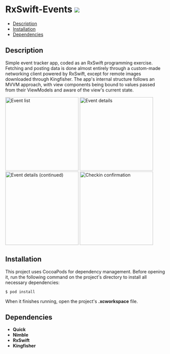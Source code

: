 # RxSwift-Events ![](https://img.shields.io/badge/iOS-13.0-brightgreen)
- [Description](#description)
- [Installation](#installation)
- [Dependencies](#dependencies)

## Description
Simple event tracker app, coded as an RxSwift programming exercise. 
Fetching and posting data is done almost entirely through a custom-made networking client powered by RxSwift, except for remote images downloaded through Kingfisher. 
The app's internal structure follows an MVVM approach, with view components being bound to values passed from their ViewModels and aware of the view's current state.

<p float="left">
<img width="230" alt="Event list" src="https://user-images.githubusercontent.com/13265148/100386238-93f0d080-3003-11eb-8a60-d0c404a5df63.png">
<img width="230" alt="Event details" src="https://user-images.githubusercontent.com/13265148/100386223-8dfaef80-3003-11eb-83f5-dd6f96ba6019.png">
<img width="230" alt="Event details (continued)" src="https://user-images.githubusercontent.com/13265148/100386233-92bfa380-3003-11eb-82f8-61b41b1d4c58.png">
<img width="230" alt="Checkin confirmation" src="https://user-images.githubusercontent.com/13265148/100386235-93f0d080-3003-11eb-885f-2e03750515cf.png">
</p> 

## Installation
This project uses CocoaPods for dependency management.
Before opening it, run the following command on the project's directory to install all necessary dependencies:
```
$ pod install
```
When it finishes running, open the project's **.xcworkspace** file.

## Dependencies
- **Quick**
- **Nimble**
- **RxSwift**
- **Kingfisher**
